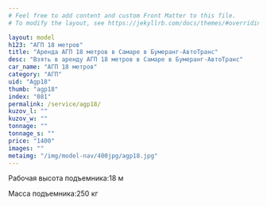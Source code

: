 ```yaml
---
# Feel free to add content and custom Front Matter to this file.
# To modify the layout, see https://jekyllrb.com/docs/themes/#overriding-theme-defaults

layout: model
h123: "АГП 18 метров"
title: "Аренда АГП 18 метров в Самаре в Бумеранг-АвтоТранс"
desc: "Взять в аренду АГП 18 метров в Самаре в Бумеранг-АвтоТранс"
car_name: "АГП 18 метров"
category: "АГП"
uid: "Agp18"
thumb: "agp18"
index: "081"
permalink: /service/agp18/
kuzov_l: ""
kuzov_w: ""
tonnage: ""
tonnage_s: ""
price: "1400"
images: ""
metaimg: "/img/model-nav/400jpg/agp18.jpg"
---
```


<span>Рабочая высота подъемника:</span><span>18 м</span>

<span>Масса подъемника:</span><span>250 кг</span>
